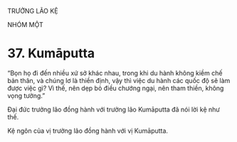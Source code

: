 TRƯỞNG LÃO KỆ

NHÓM MỘT

# 37. Kumāputta

“Bọn họ đi đến nhiều xứ sở khác nhau, trong khi du hành không kiềm chế bản thân, và chúng lơ là thiền định, vậy thì việc du hành các quốc độ sẽ làm được việc gì? Vì thế, nên dẹp bỏ điều chướng ngại, nên tham thiền, không vọng tưởng.”

Đại đức trưởng lão đồng hành với trưởng lão Kumāputta đã nói lời kệ như thế.

Kệ ngôn của vị trưởng lão đồng hành với vị Kumāputta.
